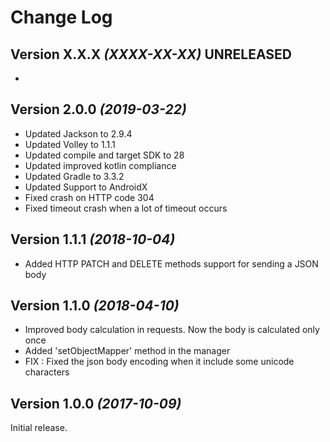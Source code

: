 Change Log
==========

Version X.X.X *(XXXX-XX-XX)* UNRELEASED
----------------------------
 * 

Version 2.0.0 *(2019-03-22)* 
----------------------------

 * Updated Jackson to 2.9.4
 * Updated Volley to 1.1.1
 * Updated compile and target SDK to 28
 * Updated improved kotlin compliance
 * Updated Gradle to 3.3.2
 * Updated Support to AndroidX
 * Fixed crash on HTTP code 304
 * Fixed timeout crash when a lot of timeout occurs

 
Version 1.1.1 *(2018-10-04)*
----------------------------

 * Added HTTP PATCH and DELETE methods support for sending a JSON body

Version 1.1.0 *(2018-04-10)*
----------------------------

 * Improved body calculation in requests. Now the body is calculated only once
 * Added 'setObjectMapper' method in the manager
 * FIX : Fixed the json body encoding when it include some unicode characters


Version 1.0.0 *(2017-10-09)*
----------------------------

Initial release.